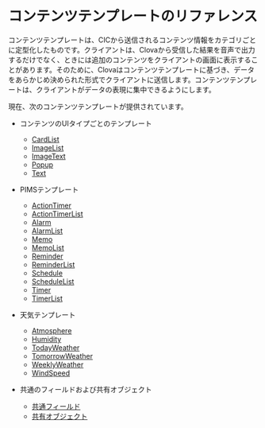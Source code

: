 # コンテンツテンプレートのリファレンス

コンテンツテンプレートは、CICから送信されるコンテンツ情報をカテゴリごとに定型化したものです。クライアントは、Clovaから受信した結果を音声で出力するだけでなく、ときには追加のコンテンツをクライアントの画面に表示することがあります。そのために、Clovaはコンテンツテンプレートに基づき、データをあらかじめ決められた形式でクライアントに送信します。コンテンツテンプレートは、クライアントがデータの表現に集中できるようにします。

現在、次のコンテンツテンプレートが提供されています。

* コンテンツのUIタイプごとのテンプレート
  * [CardList](/CIC/References/ContentTemplates/CardList.md)
  * [ImageList](/CIC/References/ContentTemplates/ImageList.md)
  * [ImageText](/CIC/References/ContentTemplates/ImageText.md)
  * [Popup](/CIC/References/ContentTemplates/Popup.md)
  * [Text](/CIC/References/ContentTemplates/Text.md)

* PIMSテンプレート
  * [ActionTimer](/CIC/References/ContentTemplates/ActionTimer.md)
  * [ActionTimerList](/CIC/References/ContentTemplates/ActionTimerList.md)
  * [Alarm](/CIC/References/ContentTemplates/Alarm.md)
  * [AlarmList](/CIC/References/ContentTemplates/AlarmList.md)
  * [Memo](/CIC/References/ContentTemplates/Memo.md)
  * [MemoList](/CIC/References/ContentTemplates/MemoList.md)
  * [Reminder](/CIC/References/ContentTemplates/Reminder.md)
  * [ReminderList](/CIC/References/ContentTemplates/ReminderList.md)
  * [Schedule](/CIC/References/ContentTemplates/Schedule.md)
  * [ScheduleList](/CIC/References/ContentTemplates/ScheduleList.md)
  * [Timer](/CIC/References/ContentTemplates/Timer.md)
  * [TimerList](/CIC/References/ContentTemplates/TimerList.md)

* 天気テンプレート
  * [Atmosphere](/CIC/References/ContentTemplates/Atmosphere.md)
  * [Humidity](/CIC/References/ContentTemplates/Humidity.md)
  * [TodayWeather](/CIC/References/ContentTemplates/TodayWeather.md)
  * [TomorrowWeather](/CIC/References/ContentTemplates/TomorrowWeather.md)
  * [WeeklyWeather](/CIC/References/ContentTemplates/WeeklyWeather.md)
  * [WindSpeed](/CIC/References/ContentTemplates/WindSpeed.md)

* 共通のフィールドおよび共有オブジェクト
  * [共通フィールド](/CIC/References/ContentTemplates/Common_Fields.md)
  * [共有オブジェクト](/CIC/References/ContentTemplates/Shared_Objects.md)

